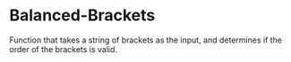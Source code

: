 # Balanced-Brackets

Function that takes a string of brackets as the input, and determines if the order of
the brackets is valid.
